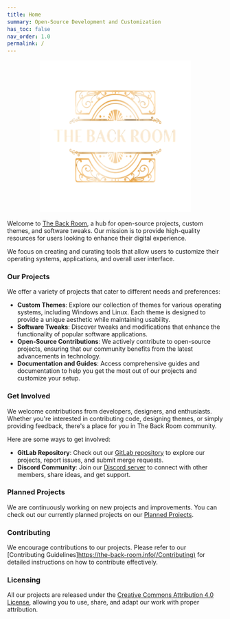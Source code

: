 ```yaml
---
title: Home
summary: Open-Source Development and Customization
has_toc: false
nav_order: 1.0
permalink: /
---
```


<div align="center">
<img src="/assets/images/logo.png" alt="The Back Room Logo" style="width: 70%; height: auto;" />
</div>

Welcome to [The Back Room](https://the-back-room.info), a hub for open-source projects, custom themes, and software tweaks. Our mission is to provide high-quality resources for users looking to enhance their digital experience.

We focus on creating and curating tools that allow users to customize their operating systems, applications, and overall user interface.

### Our Projects
We offer a variety of projects that cater to different needs and preferences:

- **Custom Themes**: Explore our collection of themes for various operating systems, including Windows and Linux. Each theme is designed to provide a unique aesthetic while maintaining usability.
- **Software Tweaks**: Discover tweaks and modifications that enhance the functionality of popular software applications.
- **Open-Source Contributions**: We actively contribute to open-source projects, ensuring that our community benefits from the latest advancements in technology.
- **Documentation and Guides**: Access comprehensive guides and documentation to help you get the most out of our projects and customize your setup.

### Get Involved

We welcome contributions from developers, designers, and enthusiasts. Whether you're interested in contributing code, designing themes, or simply providing feedback, there's a place for you in The Back Room community.

Here are some ways to get involved:

- **GitLab Repository**: Check out our [GitLab repository](https://gitlab.com/the-back-room) to explore our projects, report issues, and submit merge requests.
- **Discord Community**: Join our [Discord server](https://discord.gg/Yxj2t8ZbvX) to connect with other members, share ideas, and get support.

### Planned Projects
We are continuously working on new projects and improvements. You can check out our currently planned projects on our [Planned Projects](https://the-back-room.info/PlannedProjects).

### Contributing
We encourage contributions to our projects. Please refer to our [Contributing Guidelines]https://the-back-room.info(/Contributing) for detailed instructions on how to contribute effectively.

### Licensing

All our projects are released under the [Creative Commons Attribution 4.0 License](https://the-back-room.info/License), allowing you to use, share, and adapt our work with proper attribution.

